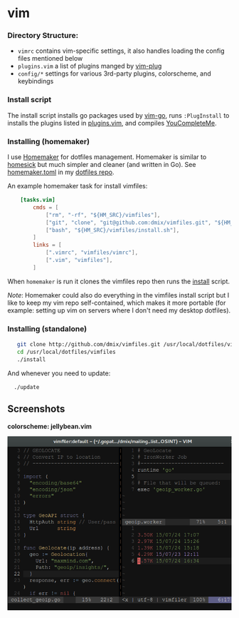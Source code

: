 # vim

### Directory Structure:

* `vimrc` contains vim-specific settings, it also handles loading the config files mentioned below
* `plugins.vim` a list of plugins manged by [vim-plug](https://github.com/junegunn/vim-plug)
* `config/*` settings for various 3rd-party plugins, colorscheme, and keybindings

### Install script

The install script installs go packages used by [vim-go](https://github.com/fatih/vim-go), runs `:PlugInstall` to installs the plugins listed in [plugins.vim](https://github.com/dmix/vimfiles/blob/master/plugins.vim), and compiles [YouCompleteMe](https://github.com/Valloric/YouCompleteMe).

### Installing (homemaker)

I use [Homemaker](https://github.com/FooSoft/homemaker) for dotfiles management. Homemaker is similar to [homesick](https://github.com/search?utf8=%E2%9C%93&q=homesick&type=Repositories&ref=searchresults) but much simpler and cleaner (and written in Go). See [homemaker.toml](https://github.com/dmix/dotfiles/blob/master/homemaker.toml) in my [dotfiles repo](https://github.com/dmix/dotfiles/).

An example homemaker task for install vimfiles:

``` toml
    [tasks.vim]
        cmds = [
            ["rm", "-rf", "${HM_SRC}/vimfiles"],
            ["git", "clone", "git@github.com:dmix/vimfiles.git", "${HM_SRC}/vimfiles"],
            ["bash", "${HM_SRC}/vimfiles/install.sh"],
        ]
        links = [
            [".vimrc", "vimfiles/vimrc"],
            [".vim", "vimfiles"],
        ]
```

When `homemaker` is run it clones the vimfiles repo then runs the [install](https://github.com/dmix/vimfiles/blob/master/install) script.

*Note*: Homemaker could also do everything in the vimfiles install script but I like to keep my vim repo self-contained, which makes it more portable (for example: setting up vim on servers where I don't need my desktop dotfiles).

### Installing (standalone)

``` sh
   git clone http://github.com/dmix/vimfiles.git /usr/local/dotfiles/vimfiles`
   cd /usr/local/dotfiles/vimfiles
   ./install
```

And whenever you need to update:

```
  ./update
```

## Screenshots

**colorscheme: jellybean.vim**

[![jellybean theme](https://raw.githubusercontent.com/dmix/vimfiles/master/screenshots/jellybean-theme.png)](https://raw.githubusercontent.com/dmix/vimfiles/master/screenshots/jellybean-theme-large.png)
